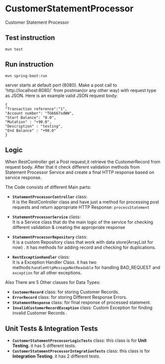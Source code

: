 # CustomerStatementProcessor
Customer Statement Processor

## Test instruction

`mvn test`
	
## Run instruction

`mvn spring-boot:run` 

server starts at default port (8080).
Make a post call to 'http://localhost:8080/` from postman(or any other way) with request type as JSON.
Here is an example valid JSON request body:

	{
    "Transaction reference":"1",
    "Account number": "TG6667xdWW",
    "Start Balance": "0.0",
    "Mutation" : "+90.0",
    "Description" : "testing",
    "End Balance" : "+90.0"
    }


## Logic

When RestController get a Post request,it retrieve the CustomerRecord from request body. After that it check different validation methods from Statement Processor Service and create a final HTTP response based on service response.

The Code consists of different Main parts:

*   **`StatementProcessorController`** class:  
	It is the RestController class and have just a method for processing post requests and return appropriate HTTP Response: `processStatement`
	
*   **`StatementProcessorService`** class:  
	It is a Service class that do the main logic of the service for checking different validation & creating the appropriate response

*   **`StatementProcessorRepository`** class:  
	It is a custom Repository class that work with data store(ArrayList for now) . it has methods for adding record and checking for duplications.
	
*   **`RestExceptionHandler`** class:  
	It is a Exception Handler Class. it has two methods:`handleHttpMessageNotReadable` for handling BAD_REQUEST and `exception` for all other exceptions.
	
Also There are 5 Other classes for Data Types:
*   **`CustomerRecord`** class:  for storing Customer Records.
*   **`ErrorRecord`** class:  for storing Different Response Errors.
*   **`StatementResponse`** class:  for final response of processed statement.
*   **`InvalidCustomerRecordException`** class:  Custom Exception for finding invalid Customer Records .

	
## Unit Tests & Integration Tests
* **`CustomerStatementProcessorLogicTests`** class: this class is for **Unit Testing**. it has 5 different tests.
* **`CustomerStatementProcessorIntegrationTests`** class: this class is for **Integration Testing**. it has 2 different tests.


 

